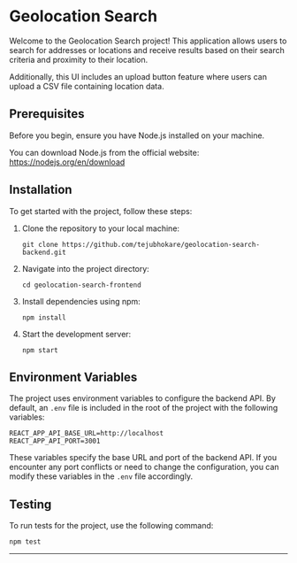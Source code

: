 # Geolocation Search

Welcome to the Geolocation Search project! This application allows users to search for addresses or locations and receive results based on their search criteria and proximity to their location.

Additionally, this UI includes an upload button feature where users can upload a CSV file containing location data.

## Prerequisites

Before you begin, ensure you have Node.js installed on your machine.

You can download Node.js from the official website: https://nodejs.org/en/download

## Installation

To get started with the project, follow these steps:

1. Clone the repository to your local machine:

   ```
   git clone https://github.com/tejubhokare/geolocation-search-backend.git 
   ```

2. Navigate into the project directory:

   ```
   cd geolocation-search-frontend
   ```

3. Install dependencies using npm:

   ```
   npm install
   ```

4. Start the development server:

   ```
   npm start
   ```


## Environment Variables

The project uses environment variables to configure the backend API. By default, an `.env` file is included in the root of the project with the following variables:

```
REACT_APP_API_BASE_URL=http://localhost
REACT_APP_API_PORT=3001
```

These variables specify the base URL and port of the backend API. If you encounter any port conflicts or need to change the configuration, you can modify these variables in the `.env` file accordingly.


## Testing

To run tests for the project, use the following command:

```
npm test
```

---
